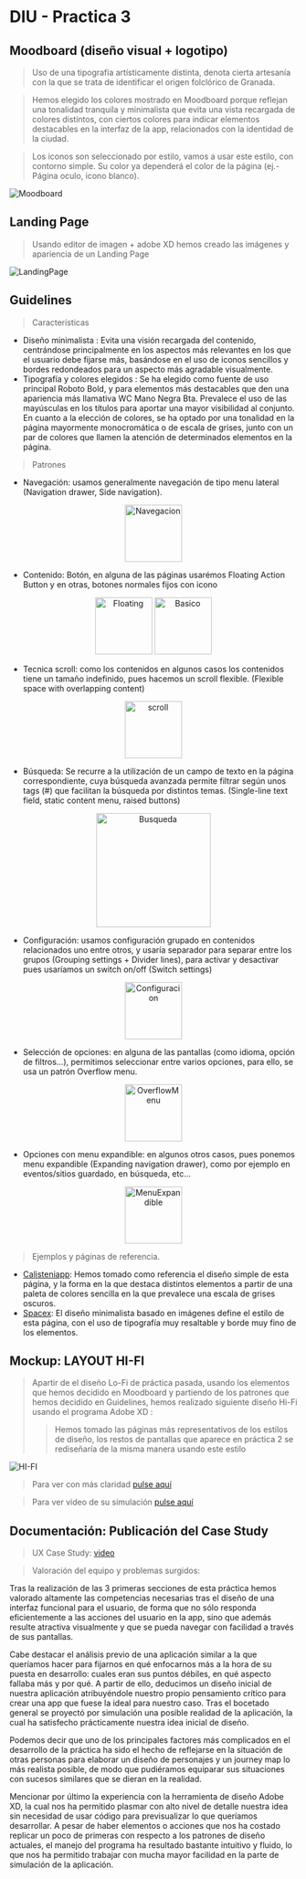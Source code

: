 # DIU - Practica 3

## Moodboard (diseño visual + logotipo)   
> Uso de una tipografía artísticamente distinta, denota cierta artesanía con la que se trata de identificar el origen folclórico de Granada.

> Hemos elegido los colores mostrado en Moodboard porque reflejan una tonalidad tranquila y minimalista que evita una vista recargada de colores distintos, con ciertos colores para indicar elementos destacables en la interfaz de la app, relacionados con la identidad de la ciudad.

> Los iconos son seleccionado por estilo, vamos a usar este estilo, con contorno simple. Su color ya dependerá el color de la página (ej.- Página oculo, icono blanco).

![Moodboard](img/Moodboard.png)

## Landing Page

> Usando editor de imagen + adobe XD hemos creado las imágenes y apariencia de un Landing Page

![LandingPage](img/LandingPage.png)

## Guidelines
> Características   
* Diseño minimalista : Evita una visión recargada del contenido, centrándose principalmente en los aspectos más relevantes en los que el usuario debe fijarse más, basándose en el uso de iconos sencillos y bordes redondeados para un aspecto más agradable visualmente.
* Tipografía y colores elegidos : Se ha elegido como fuente de uso principal Roboto Bold, y para elementos más destacables que den una apariencia más llamativa WC Mano Negra Bta. Prevalece el uso de las mayúsculas en los títulos para aportar una mayor visibilidad al conjunto.
En cuanto a la elección de colores, se ha optado por una tonalidad en la página mayormente monocromática o de escala de grises, junto con un par de colores que llamen la atención de determinados elementos en la página.

> Patrones  
* Navegación: usamos generalmente navegación de tipo menu lateral (Navigation drawer, Side navigation).

<p align="center">
<img src="img/Menu.png" alt="Navegacion" width="100"/>
</p>

* Contenido: Botón, en alguna de las páginas usarémos Floating Action Button y en otras, botones normales fijos con icono
<p align="center">
<img src="img/Floating.png" alt="Floating" width="100"/>
<img src="img/Boton.png" alt="Basico" width="100"/>
</p>

* Tecnica scroll: como los contenidos en algunos casos los contenidos tiene un tamaño indefinido, pues hacemos un scroll flexible. (Flexible space with overlapping content)
<p align="center">
<img src="img/Scroll.png" alt="scroll" width="100"/>
</p>

* Búsqueda: Se recurre a la utilización de un campo de texto en la página correspondiente, cuya búsqueda avanzada permite filtrar según unos tags (#) que facilitan la búsqueda por distintos temas. (Single-line text field, static content menu, raised buttons)
<p align="center">
<img src="img/Busqueda.png" alt="Busqueda" width="200"/>
</p>

* Configuración: usamos configuración grupado en contenidos relacionados uno entre otros, y usaría separador para separar entre los grupos (Grouping settings + Divider lines), para activar y desactivar pues usaríamos un switch on/off (Switch settings)
<p align="center">
<img src="img/Configuracion.png" alt="Configuracion" width="100"/>
</p>

* Selección de opciones: en alguna de las pantallas (como idioma, opción de filtros...), permitimos seleccionar entre varios opciones, para ello, se usa un patrón Overflow menu.
<p align="center">
<img src="img/OverflowMenu.png" alt="OverflowMenu" width="100"/>
</p>

* Opciones con menu expandible: en algunos otros casos, pues ponemos menu expandible (Expanding navigation drawer), como por ejemplo en eventos/sitios guardado, en búsqueda, etc...
<p align="center">
<img src="img/MenuExpandible.png" alt="MenuExpandible" width="100"/>
</p>

> Ejemplos y páginas de referencia.
* [Calisteniapp](https://calisteniapp.com/es): Hemos tomado como referencia el diseño simple de esta página, y la forma en la que destaca distintos elementos a partir de una paleta de colores sencilla en la que prevalece una escala de grises oscuros.
* [Spacex](https://spacex.com): El diseño minimalista basado en imágenes define el estilo de esta página, con el uso de tipografía muy resaltable y borde muy fino de los elementos.


## Mockup: LAYOUT HI-FI

> Apartir de el diseño Lo-Fi de práctica pasada, usando los elementos que hemos decidido en Moodboard y partiendo de los patrones que hemos decidido en Guidelines, hemos realizado siguiente diseño Hi-Fi usando el programa Adobe XD  : 
>> Hemos tomado las páginas más representativos de los estilos de diseño, los restos de pantallas que aparece en práctica 2 se rediseñaría de la misma manera usando este estilo 

![HI-FI](./img/HI-FI.png)

> Para ver con más claridad [pulse aquí](./DIU_P3_HIFI.pdf)

> Para ver video de su simulación [pulse aquí](https://drive.google.com/file/d/1HoynuFrj1FCan79ju-XzpHh0suU2qHZx/view?usp=sharing)

## Documentación: Publicación del Case Study

> UX Case Study: [video](https://drive.google.com/file/d/1U9oaubc9Yr5WXv0Jf35ttR5V2KWTuD5q/view?usp=sharing)


> Valoración del equipo y problemas surgidos: 

Tras la realización de las 3 primeras secciones de esta práctica hemos valorado altamente las competencias necesarias tras el diseño de una interfaz funcional para el usuario, de forma que no sólo responda eficientemente a las acciones del usuario en la app, sino que además resulte atractiva visualmente y que se pueda navegar con facilidad a través de sus pantallas.  

Cabe destacar el análisis previo de una aplicación similar a la que queríamos hacer para fijarnos en qué enfocarnos más a la hora de su puesta en desarrollo: cuales eran sus puntos débiles, en qué aspecto fallaba más y por qué.
A partir de ello, deducimos un diseño inicial de nuestra aplicación atribuyéndole nuestro propio pensamiento crítico para crear una app que fuese la ideal para nuestro caso.
Tras el bocetado general se proyectó por simulación una posible realidad de la aplicación, la cual ha satisfecho prácticamente nuestra idea inicial de diseño.

Podemos decir que uno de los principales factores más complicados en el desarrollo de la práctica ha sido el hecho de reflejarse en la situación de otras personas para elaborar un diseño de personajes y un journey map lo más realista posible, de modo que pudiéramos equiparar sus situaciones con sucesos similares que se dieran en la realidad.

Mencionar por último la experiencia con la herramienta de diseño Adobe XD, la cual nos ha permitido plasmar con alto nivel de detalle nuestra idea sin necesidad de usar código para previsualizar lo que queríamos desarrollar. A pesar de haber elementos o acciones que nos ha costado replicar un poco de primeras con respecto a los patrones de diseño actuales, el manejo del programa ha resultado bastante intuitivo y fluido, lo que nos ha permitido trabajar con mucha mayor facilidad en la parte de simulación de la aplicación.

